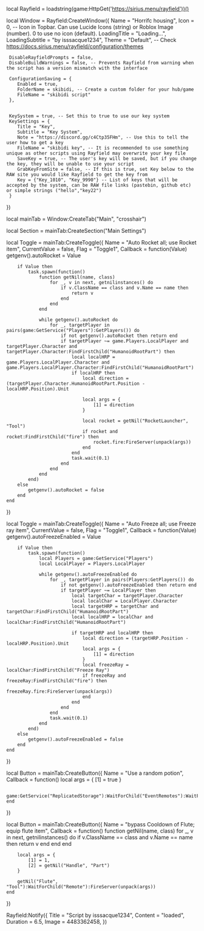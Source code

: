 local Rayfield = loadstring(game:HttpGet('https://sirius.menu/rayfield'))()
 
 
 local Window = Rayfield:CreateWindow({
     Name = "Horrifc housing",
     Icon = 0, -- Icon in Topbar. Can use Lucide Icons (string) or Roblox Image (number). 0 to use no icon (default).
     LoadingTitle = "Loading...",
     LoadingSubtitle = "by isssacque1234",
     Theme = "Default", -- Check https://docs.sirius.menu/rayfield/configuration/themes
  
     DisableRayfieldPrompts = false,
     DisableBuildWarnings = false, -- Prevents Rayfield from warning when the script has a version mismatch with the interface
  
     ConfigurationSaving = {
        Enabled = true,
        FolderName = skibidi, -- Create a custom folder for your hub/game
        FileName = "skibidi script"
     },
 
  
     KeySystem = true, -- Set this to true to use our key system
     KeySettings = {
        Title = "Key",
        Subtitle = "Key System",
        Note = "https://discord.gg/c4Ctp35FHm", -- Use this to tell the user how to get a key
        FileName = "skibidi key", -- It is recommended to use something unique as other scripts using Rayfield may overwrite your key file
        SaveKey = true, -- The user's key will be saved, but if you change the key, they will be unable to use your script
        GrabKeyFromSite = false, -- If this is true, set Key below to the RAW site you would like Rayfield to get the key from
        Key = {"Key_1010", "Key_9990"} -- List of keys that will be accepted by the system, can be RAW file links (pastebin, github etc) or simple strings ("hello","key22")
     }
  }) 
 
 
 
  local mainTab = Window:CreateTab("Main", "crosshair")
 
  local Section = mainTab:CreateSection("Main Settings")
 
 
 local Toggle = mainTab:CreateToggle({
    Name = "Auto Rocket all; use Rocket item",
    CurrentValue = false,
    Flag = "Toggle1",
    Callback = function(Value)
        getgenv().autoRocket = Value

        if Value then
            task.spawn(function()
                function getNil(name, class)
                    for _, v in next, getnilinstances() do
                        if v.ClassName == class and v.Name == name then
                            return v
                        end
                    end
                end

                while getgenv().autoRocket do
                    for _, targetPlayer in pairs(game:GetService("Players"):GetPlayers()) do
                        if not getgenv().autoRocket then return end
                        if targetPlayer ~= game.Players.LocalPlayer and targetPlayer.Character and targetPlayer.Character:FindFirstChild("HumanoidRootPart") then
                            local localHRP = game.Players.LocalPlayer.Character and game.Players.LocalPlayer.Character:FindFirstChild("HumanoidRootPart")
                            if localHRP then
                                local direction = (targetPlayer.Character.HumanoidRootPart.Position - localHRP.Position).Unit

                                local args = {
                                    [1] = direction
                                }

                                local rocket = getNil("RocketLauncher", "Tool")
                                if rocket and rocket:FindFirstChild("fire") then
                                    rocket.fire:FireServer(unpack(args))
                                end
                            end
                            task.wait(0.1)
                        end
                    end
                end
            end)
        else
            getgenv().autoRocket = false
        end
    end
})

local Toggle = mainTab:CreateToggle({
    Name = "Auto Freeze all; use Freeze ray item",
    CurrentValue = false,
    Flag = "Toggle1",
    Callback = function(Value)
        getgenv().autoFreezeEnabled = Value

        if Value then
            task.spawn(function()
                local Players = game:GetService("Players")
                local LocalPlayer = Players.LocalPlayer

                while getgenv().autoFreezeEnabled do
                    for _, targetPlayer in pairs(Players:GetPlayers()) do
                        if not getgenv().autoFreezeEnabled then return end
                        if targetPlayer ~= LocalPlayer then
                            local targetChar = targetPlayer.Character
                            local localChar = LocalPlayer.Character
                            local targetHRP = targetChar and targetChar:FindFirstChild("HumanoidRootPart")
                            local localHRP = localChar and localChar:FindFirstChild("HumanoidRootPart")

                            if targetHRP and localHRP then
                                local direction = (targetHRP.Position - localHRP.Position).Unit
                                local args = {
                                    [1] = direction
                                }
                                local freezeRay = localChar:FindFirstChild("Freeze Ray")
                                if freezeRay and freezeRay:FindFirstChild("fire") then
                                    freezeRay.fire:FireServer(unpack(args))
                                end
                            end
                        end
                    end
                    task.wait(0.1)
                end
            end)
        else
            getgenv().autoFreezeEnabled = false
        end
    end
})

local Button = mainTab:CreateButton({
    Name = "Use a random potion",
    Callback = function()
        local args = {
            [1] = true
        }

        game:GetService("ReplicatedStorage"):WaitForChild("EventRemotes"):WaitForChild("Potion"):FireServer(unpack(args))
    end
})


local Button = mainTab:CreateButton({
    Name = "bypass Cooldown of Flute; equip flute item",
    Callback = function()
        function getNil(name, class)
            for _, v in next, getnilinstances() do
                if v.ClassName == class and v.Name == name then
                    return v
                end
            end
        end

        local args = {
            [1] = 1,
            [2] = getNil("Handle", "Part")
        }

        getNil("Flute", "Tool"):WaitForChild("Remote"):FireServer(unpack(args))
    end
})


 
  Rayfield:Notify({
     Title = "Script by isssacque1234",
     Content = "loaded",
     Duration = 6.5,
     Image = 4483362458,
  })
  

